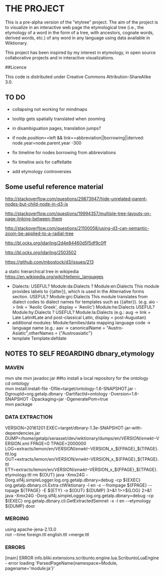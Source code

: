 # THE PROJECT

This is a pre-alpha version of the "etytree" project. The aim of the project is to visualize in an interactive web page the etymological tree (i.e., the etymology of a word in the form of a tree, with ancestors, cognate words, derived words, etc.) of any word in any language using data available in Wiktionary. 

This project has been inspired by my interest in etymology, in  open source collaborative projects and in interactive visualizations.

##Licence

This code is distributed under Creative Commons Attribution-ShareAlike 3.0.

## TO DO

* collapsing not working for mindmaps

* tooltip gets spatially translated when zooming

* in disambiguation pages, translation jumps?

* if node.position==left && link==abbreviation||borrowing||derived: node.year=node.parent.year -300

* fix timeline for nodes borrowing from abbreviations

* fix timeline axis for caffellatte

* add etymology controversies

## Some useful reference material

http://stackoverflow.com/questions/29873947/hide-unrelated-parent-nodes-but-child-node-in-d3-js

http://stackoverflow.com/questions/19994357/multiple-tree-layouts-on-page-linking-between-them

http://stackoverflow.com/questions/21100058/using-d3-can-semantic-zoom-be-applied-to-a-radial-tree

http://bl.ocks.org/jdarling/2d4e84460d5f5df9c0ff

http://bl.ocks.org/jdarling/2503502

https://github.com/mbostock/d3/issues/213

a static hierarchical tree in wikipedia https://en.wikipedia.org/wiki/Hellenic_languages

* Dialects:
USEFUL? Module:da:Dialects ?
Module:en:Dialects This module provides labels to {{alter}}, which is used in the Alternative forms section.
USEFUL? Module:grc:Dialects This module translates from dialect codes to dialect names for templates such as {{alter}}. (e.g. aio -> link = 'Aeolic Greek', display = 'Aeolic')
Module:he:Dialects
USEFUL? Module:hy:Dialects ?
USEFUL? Module:la:Dialects (e.g.: aug -> link = Late Latin#Late and post-classical Latin, display = post-Augustan)
* additional modules: 
Module:families/data mapping language code -> language name  (e.g.: aav -> canonicalName = "Austro-Asiatic",otherNames = {"Austroasiatic"}
* template Template:defdate

## NOTES TO SELF REGARDING dbnary_etymology
### MAVEN
  mvn site
  mvn javadoc:jar
  ##to install a local repository for the ontology                                                                                                        
  cd ontology                                                                                            
  mvn install:install-file -Dfile=target/ontology-1.6-SNAPSHOT.jar -DgroupId=org.getalp.dbnary -DartifactId=ontology -Dversion=1.6-SNAPSHOT -Dpackaging=jar -DgeneratePom=true                                                                                                                                  
  mvn package
### DATA EXTRACTION
  VERSION=20161201
  EXEC=target/dbnary-1.3e-SNAPSHOT-jar-with-dependencies.jar
  DUMP=/home/getalp/serasset/dev/wiktionary/dumps/en/$VERSION/enwkt-$VERSION.xml
  FPAGE=0
  TPAGE=2000000
  LOG=extracts/lemon/en/$VERSION/enwkt-$VERSION_x_${FPAGE}_${TPAGE}.ttl.log
  OUT=extracts/lemon/en/$VERSION/enwkt-$VERSION_x_${FPAGE}_${TPAGE}.ttl
  ETY=extracts/lemon/en/$VERSION/enwkt-$VERSION_x_${FPAGE}_${TPAGE}.etymology.ttl 
  rm ${OUT}
  java -Xmx24G -Dorg.slf4j.simpleLogger.log.org.getalp.dbnary=debug -cp ${EXEC} org.getalp.dbnary.cli.Extra
ctWiktionary -l en -x --frompage ${FPAGE} --topage ${TPAGE} -E ${ETY} -o ${OUT} ${DUMP} 3>&1 1>>${LOG} 2>&1
  java -Xmx24G -Dorg.slf4j.simpleLogger.log.org.getalp.dbnary=debug -cp ${EXEC} org.getalp.dbnary.cli.GetExtractedSemnet -x -l en --etymology ${DUMP} door
### MERGING
using apache-jena-2.13.0  
  riot --time foreign.ttl english.ttl >merge.ttl
### ERRORS
  [main] ERROR info.bliki.extensions.scribunto.engine.lua.ScribuntoLuaEngine - error loading 'ParsedPageName{namespace=Module, pagename='module:ja'}'  
